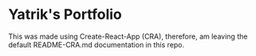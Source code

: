 # Yatrik's Portfolio

This was made using Create-React-App (CRA), therefore, am leaving the default README-CRA.md documentation in this repo.
